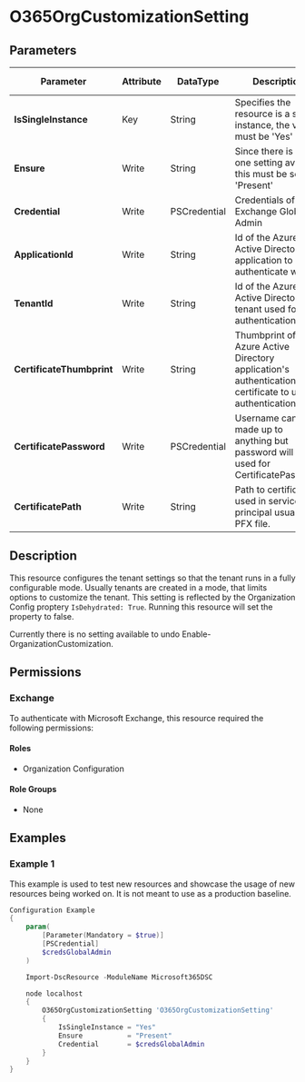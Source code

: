 ﻿# O365OrgCustomizationSetting

## Parameters

| Parameter | Attribute | DataType | Description | Allowed Values |
| --- | --- | --- | --- | --- |
| **IsSingleInstance** | Key | String | Specifies the resource is a single instance, the value must be 'Yes' | `Yes` |
| **Ensure** | Write | String | Since there is only one setting availble, this must be set to 'Present' | `Present` |
| **Credential** | Write | PSCredential | Credentials of the Exchange Global Admin | |
| **ApplicationId** | Write | String | Id of the Azure Active Directory application to authenticate with. | |
| **TenantId** | Write | String | Id of the Azure Active Directory tenant used for authentication. | |
| **CertificateThumbprint** | Write | String | Thumbprint of the Azure Active Directory application's authentication certificate to use for authentication. | |
| **CertificatePassword** | Write | PSCredential | Username can be made up to anything but password will be used for CertificatePassword | |
| **CertificatePath** | Write | String | Path to certificate used in service principal usually a PFX file. | |

## Description

This resource configures the tenant settings so that the tenant runs in a fully
configurable mode. Usually tenants are created in a mode, that limits options to
customize the tenant. This setting is reflected by the Organization Config proptery
`IsDehydrated: True`.
Running this resource will set the property to false.

Currently there is no setting available to undo Enable-OrganizationCustomization.

## Permissions

### Exchange

To authenticate with Microsoft Exchange, this resource required the following permissions:

#### Roles

- Organization Configuration

#### Role Groups

- None

## Examples

### Example 1

This example is used to test new resources and showcase the usage of new resources being worked on.
It is not meant to use as a production baseline.

```powershell
Configuration Example
{
    param(
        [Parameter(Mandatory = $true)]
        [PSCredential]
        $credsGlobalAdmin
    )

    Import-DscResource -ModuleName Microsoft365DSC

    node localhost
    {
        O365OrgCustomizationSetting 'O365OrgCustomizationSetting'
        {
            IsSingleInstance = "Yes"
            Ensure           = "Present"
            Credential       = $credsGlobalAdmin
        }
    }
}
```

